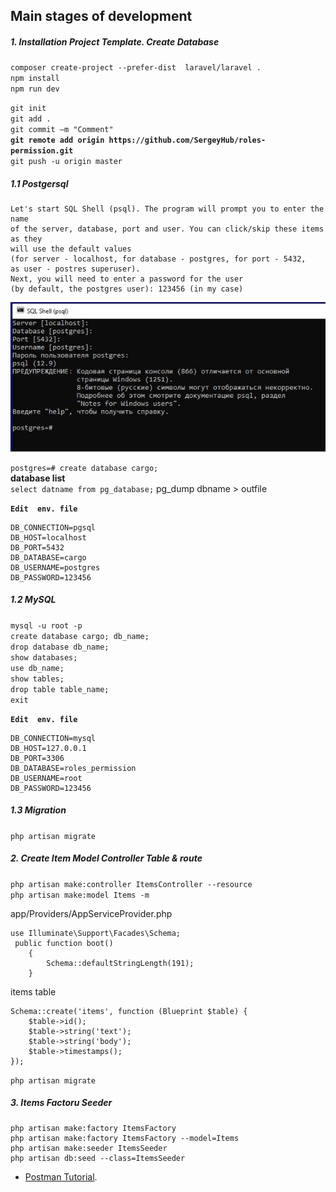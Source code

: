 ## Main stages of development

##### 1. Installation Project Template. Create Database

`composer create-project --prefer-dist  laravel/laravel .`   
`npm install`  
`npm run dev`  

`git init`  
`git add .`  
`git commit –m "Comment"`  
**`git remote add origin https://github.com/SergeyHub/roles-permission.git`**  
`git push -u origin master`  

##### 1.1 Postgersql
```
Let's start SQL Shell (psql). The program will prompt you to enter the name    
of the server, database, port and user. You can click/skip these items as they  
will use the default values   
(for server - localhost, for database - postgres, for port - 5432,  
as user - postres superuser). 
Next, you will need to enter a password for the user   
(by default, the postgres user): 123456 (in my case)  
```
![Screenshot](readme/psql.JPG)   

`postgres=# create database cargo;`  
  **database list**  
`select datname from pg_database;` 
pg_dump dbname > outfile 

**`Edit  env. file`**    
```
DB_CONNECTION=pgsql
DB_HOST=localhost
DB_PORT=5432
DB_DATABASE=cargo
DB_USERNAME=postgres
DB_PASSWORD=123456
```
##### 1.2 MySQL

`mysql -u root -p`  
`create database cargo; db_name;`  
`drop database db_name;`   
`show databases;`  
`use db_name;`  
`show tables;`   
`drop table table_name;`  
`exit`  

**`Edit  env. file`**   
```
DB_CONNECTION=mysql
DB_HOST=127.0.0.1
DB_PORT=3306
DB_DATABASE=roles_permission
DB_USERNAME=root
DB_PASSWORD=123456
```
##### 1.3 Migration

`php artisan migrate`  

##### 2. Create Item Model Controller Table & route

`php artisan make:controller ItemsController --resource`  
`php artisan make:model Items -m`

app/Providers/AppServiceProvider.php
```
use Illuminate\Support\Facades\Schema;
 public function boot()
    {
        Schema::defaultStringLength(191);
    }
```
items table
```
Schema::create('items', function (Blueprint $table) {
    $table->id();
    $table->string('text');
    $table->string('body');
    $table->timestamps();
});
```
`php artisan migrate`

##### 3. Items Factoru Seeder
```
php artisan make:factory ItemsFactory
php artisan make:factory ItemsFactory --model=Items
php artisan make:seeder ItemsSeeder
php artisan db:seed --class=ItemsSeeder
```
- [Postman Tutorial](https://testengineer.ru/gajd-po-testirovaniyu-v-postman/).
